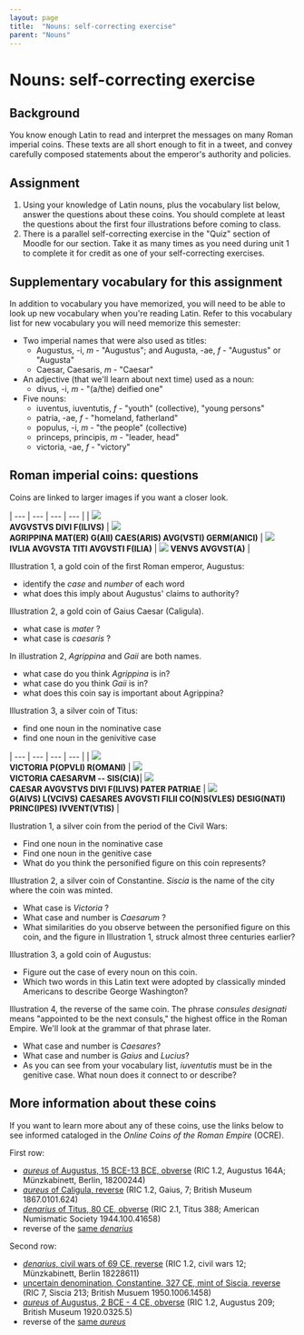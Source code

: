 ```yaml
---
layout: page
title:  "Nouns: self-correcting exercise"
parent: "Nouns"
---
```



# Nouns: self-correcting exercise

## Background

You know enough Latin to read and interpret the messages on many Roman imperial coins.  These texts are all short enough to fit in a tweet, and convey carefully composed statements about the emperor's authority and policies.

## Assignment

1. Using your knowledge of Latin nouns, plus the vocabulary list below, answer the questions about these coins. You should complete at least the questions about the first four illustrations before coming to class.
2. There is a parallel self-correcting exercise in the "Quiz" section of Moodle for our section.  Take it as many times as you need during unit 1 to complete it for credit as one of your self-correcting exercises.

## Supplementary vocabulary for this assignment

In addition to vocabulary you have memorized, you will need to be able to look up new vocabulary when you're reading Latin.  Refer to this vocabulary list for new vocabulary you will need memorize this semester:

- Two imperial names that were also used as titles:
    - Augustus, -i, *m* - "Augustus"; and Augusta, -ae, *f* - "Augustus" or "Augusta"
    - Caesar, Caesaris, *m* - "Caesar"
- An adjective (that we'll learn about next time) used as a noun:
    - divus, -i, *m* -  "(a/the) deified one"
- Five  nouns:
    - iuventus, iuventutis, *f* - "youth" (collective), "young persons"
    - patria, -ae, *f* - "homeland, fatherland"
    - populus, -i, *m* - "the people" (collective)
    - princeps, principis, *m* - "leader, head"
    - victoria, -ae, *f* - "victory"



## Roman imperial coins:  questions


Coins are linked to larger images if you want a closer look.  


| --- | --- | --- | --- |
| [![](/imgs/ric1_2_aug.164a.png)](/imgs/ric1_2_aug.164a.png) <br/> **AVGVSTVS DIVI F(ILIVS)** | [![](/imgs/ric-1_2-gai-7.png)](/imgs/ric-1_2-gai-7.png) <br/> **AGRIPPINA MAT(ER) G(AII) CAES(ARIS) AVG(VSTI) GERM(ANICI)** | [![](/imgs/ric2_1_2_tit-388.png)](/imgs/ric2_1_2_tit-388.png) <br/> **IVLIA AVGVSTA TITI AVGVSTI F(ILIA)** | [![](/imgs/ric2_1_2_tit-388-rev.png)](/imgs/ric2_1_2_tit-388-rev.png) **VENVS AVGVST(A)** |



Illustration 1, a gold coin of the first Roman emperor, Augustus:

- identify the *case* and *number* of each word
- what does this imply about Augustus' claims to authority?

Illustration 2, a gold coin of Gaius Caesar (Caligula).

- what case is *mater* ?
- what case is *caesaris* ?

In illustration 2, *Agrippina* and *Gaii* are both names.

- what case do you think *Agrippina* is in?
- what case do you think *Gaii* is in?
- what does this coin say is important about Agrippina?

Illustration 3, a silver coin of Titus:

- find one noun in the nominative case
- find one noun in the genivitive case


| --- | --- | --- | --- |
| [![](/imgs/ric1_2_cw_12.png)](/imgs/ric1_2_cw_12.png) <br/> **VICTORIA P(OPVLI) R(OMANI)** | ![](/imgs/ric7_sis_213.png) <br/> **VICTORIA CAESARVM -- SIS(CIA)**| [![](/imgs/ric1_2_aug.209.png)](/imgs/ric1_2_aug.209.png) <br/> **CAESAR AVGVSTVS DIVI F(ILIVS) PATER PATRIAE** | [![](/imgs/ric_1_2_aug_209_rev.png)](/imgs/ric_1_2_aug_209_rev.png) <br/> **G(AIVS) L(VCIVS) CAESARES AVGVSTI FILII CO(N)S(VLES) DESIG(NATI) PRINC(IPES) IVVENT(VTIS)** |



Ilustration 1, a silver coin from the period of the Civil Wars:

- Find one noun in the nominative case
- Find one noun in the genitive case
- What do you think the personified figure on this coin represents?

Illustration 2, a silver coin of Constantine.  *Siscia* is the name of the city where the coin was minted.  

- What case is *Victoria* ?
- What case and number is *Caesarum* ?
- What similarities do you observe between the personified figure on this coin, and the figure in Illustration 1, struck almost three centuries earlier?


Illustration 3, a gold coin of Augustus:

- Figure out the case of every noun on this coin.
- Which two words in this Latin text were adopted by classically minded Americans to describe George Washington?


Illustration 4, the reverse of the same coin.  The phrase *consules designati* means "appointed to be the next consuls," the highest office in the Roman Empire.  We'll look at the grammar of that phrase later.

- What case and number is *Caesares*?
- What case and number is *Gaius* and *Lucius*?
- As you can see from your vocabulary list, *iuventutis* must be in the genitive case.  What noun does it connect to or describe?


## More information about these coins


If you want to learn more about any of these coins, use the links below to see informed cataloged in the *Online Coins of the Roman Empire* (OCRE).

First row:

- [*aureus* of Augustus, 15 BCE-13 BCE, obverse](http://numismatics.org/ocre/id/ric.1(2).aug.164A) (RIC 1.2, Augustus 164A; Münzkabinett, Berlin, 18200244)
-  [*aureus* of Caligula, reverse](http://numismatics.org/ocre/id/ric.1(2).gai.7) (RIC 1.2, Gaius, 7; British Museum 1867.0101.624)
- [*denarius* of Titus, 80 CE, obverse](http://numismatics.org/ocre/id/ric.2_1(2).tit.388) (RIC 2.1, Titus 388; American Numismatic Society 1944.100.41658)
- reverse of the [same *denarius*](http://numismatics.org/ocre/id/ric.2_1(2).tit.388)


Second row:

- [*denarius*, civil wars of 69 CE, reverse](http://numismatics.org/ocre/id/ric.1(2).cw.12) (RIC 1.2, civil wars 12; Münzkabinett, Berlin 18228611)
- [uncertain denomination, Constantine, 327 CE, mint of Siscia, reverse](http://numismatics.org/ocre/id/ric.7.sis.213) (RIC 7, Siscia 213; British Musuem 1950.1006.1458)
- [*aureus* of Augustus, 2 BCE - 4 CE, obverse](http://numismatics.org/ocre/id/ric.1(2).aug.209) (RIC 1.2, Augustus 209; British Museum 1920.0325.5)
- reverse of the [same *aureus*](http://numismatics.org/ocre/id/ric.1(2).aug.209)
